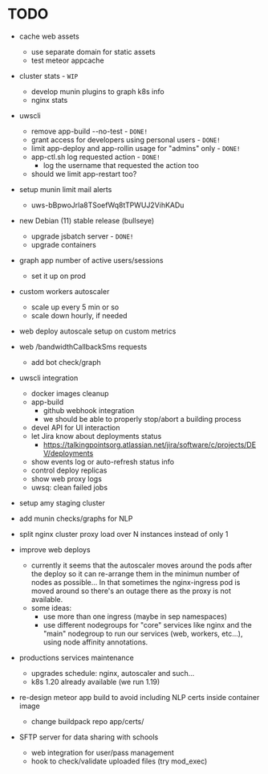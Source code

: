 # TODO

* cache web assets
    * use separate domain for static assets
    * test meteor appcache

* cluster stats - `WIP`
    * develop munin plugins to graph k8s info
    * nginx stats

* uwscli
    * remove app-build --no-test - `DONE!`
    * grant access for developers using personal users - `DONE!`
    * limit app-deploy and app-rollin usage for "admins" only - `DONE!`
    * app-ctl.sh log requested action - `DONE!`
        * log the username that requested the action too
    * should we limit app-restart too?

* setup munin limit mail alerts
    * uws-bBpwoJrla8TSoefWq8tTPWUJ2VihKADu

* new Debian (11) stable release (bullseye)
    * upgrade jsbatch server - `DONE!`
    * upgrade containers

* graph app number of active users/sessions
    * set it up on prod

* custom workers autoscaler
    * scale up every 5 min or so
    * scale down hourly, if needed

* web deploy autoscale setup on custom metrics

* web /bandwidthCallbackSms requests
    * add bot check/graph

* uwscli integration
    * docker images cleanup
    * app-build
        * github webhook integration
        * we should be able to properly stop/abort a building process
    * devel API for UI interaction
    * let Jira know about deployments status
        * https://talkingpointsorg.atlassian.net/jira/software/c/projects/DEV/deployments
    * show events log or auto-refresh status info
    * control deploy replicas
    * show web proxy logs
    * uwsq: clean failed jobs

* setup amy staging cluster

* add munin checks/graphs for NLP

* split nginx cluster proxy load over N instances instead of only 1

* improve web deploys
    * currently it seems that the autoscaler moves around the pods after the deploy so it can re-arrange them in the minimun number of nodes as possible... In that sometimes the nginx-ingress pod is moved around so there's an outage there as the proxy is not available.
    * some ideas:
        * use more than one ingress (maybe in sep namespaces)
        * use different nodegroups for "core" services like nginx and the "main" nodegroup to run our services (web, workers, etc...), using node affinity annotations.

* productions services maintenance
    * upgrades schedule: nginx, autoscaler and such...
    * k8s 1.20 already available (we run 1.19)

* re-design meteor app build to avoid including NLP certs inside container image
    * change buildpack repo app/certs/

* SFTP server for data sharing with schools
    * web integration for user/pass management
    * hook to check/validate uploaded files (try mod_exec)
